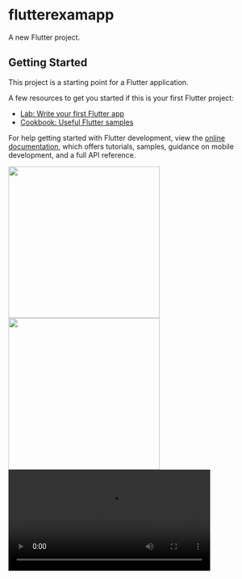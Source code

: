 # flutterexamapp

A new Flutter project.

## Getting Started

This project is a starting point for a Flutter application.

A few resources to get you started if this is your first Flutter project:

- [Lab: Write your first Flutter app](https://docs.flutter.dev/get-started/codelab)
- [Cookbook: Useful Flutter samples](https://docs.flutter.dev/cookbook)

For help getting started with Flutter development, view the
[online documentation](https://docs.flutter.dev/), which offers tutorials,
samples, guidance on mobile development, and a full API reference.


<img src="https://github.com/DarshanPatel311/flutterexamapp/assets/143177575/9948e805-8c1b-4506-a74d-0840df18b33b" width="300">



<img src="https://github.com/DarshanPatel311/flutterexamapp/assets/143177575/ddac9c16-87ee-4d0b-b23f-1aa428fc3d75" width="300">











<video src="https://github.com/DarshanPatel311/flutterexamapp/assets/143177575/19687c10-6d2b-49b6-824c-3be01f8fd43d" width="400">
